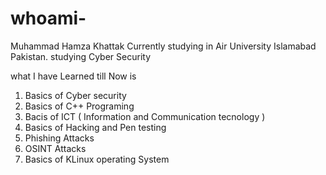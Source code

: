 # whoami-
Muhammad Hamza Khattak 
  Currently studying in Air University Islamabad Pakistan. 
  studying Cyber Security 
  
   what I have Learned till Now is 
   1. Basics of Cyber security 
   2. Basics of C++ Programing 
   3. Bacis of ICT ( Information and Communication tecnology )
   4. Basics of Hacking and Pen testing
   5. Phishing Attacks
   6. OSINT Attacks 
   7. Basics of KLinux operating System 
   
  
